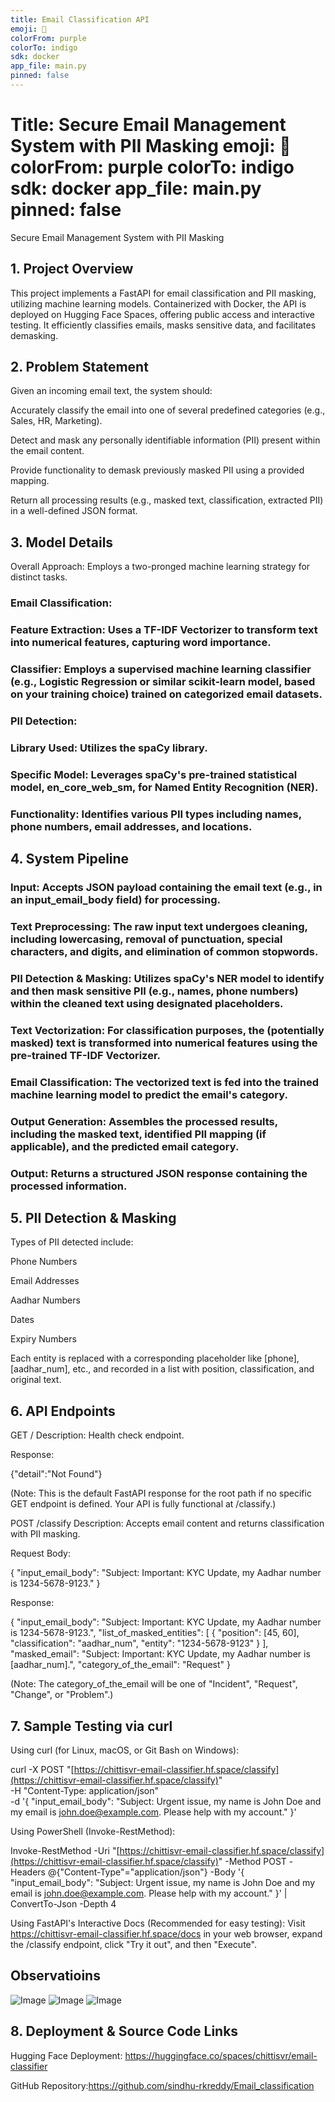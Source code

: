 ```yaml
---
title: Email Classification API
emoji: 📧
colorFrom: purple
colorTo: indigo
sdk: docker
app_file: main.py
pinned: false
---
```


# Title: Secure Email Management System with PII Masking emoji: 📧 colorFrom: purple colorTo: indigo sdk: docker app_file: main.py pinned: false
Secure Email Management System with PII Masking
## 1. Project Overview
This project implements a FastAPI for email classification and PII masking, utilizing machine learning models. Containerized with Docker, the API is deployed on Hugging Face Spaces, offering public access and interactive testing. It efficiently classifies emails, masks sensitive data, and facilitates demasking.

## 2. Problem Statement
Given an incoming email text, the system should:

Accurately classify the email into one of several predefined categories (e.g., Sales, HR, Marketing).

Detect and mask any personally identifiable information (PII) present within the email content.

Provide functionality to demask previously masked PII using a provided mapping.

Return all processing results (e.g., masked text, classification, extracted PII) in a well-defined JSON format.

## 3. Model Details
Overall Approach: Employs a two-pronged machine learning strategy for distinct tasks.

### Email Classification:

### Feature Extraction: Uses a TF-IDF Vectorizer to transform text into numerical features, capturing word importance.

### Classifier: Employs a supervised machine learning classifier (e.g., Logistic Regression or similar scikit-learn model, based on your training choice) trained on categorized email datasets.

### PII Detection:

### Library Used: Utilizes the spaCy library.

### Specific Model: Leverages spaCy's pre-trained statistical model, en_core_web_sm, for Named Entity Recognition (NER).

### Functionality: Identifies various PII types including names, phone numbers, email addresses, and locations.

## 4. System Pipeline
### Input: Accepts JSON payload containing the email text (e.g., in an input_email_body field) for processing.

### Text Preprocessing: The raw input text undergoes cleaning, including lowercasing, removal of punctuation, special characters, and digits, and elimination of common stopwords.

### PII Detection & Masking: Utilizes spaCy's NER model to identify and then mask sensitive PII (e.g., names, phone numbers) within the cleaned text using designated placeholders.

### Text Vectorization: For classification purposes, the (potentially masked) text is transformed into numerical features using the pre-trained TF-IDF Vectorizer.

### Email Classification: The vectorized text is fed into the trained machine learning model to predict the email's category.

### Output Generation: Assembles the processed results, including the masked text, identified PII mapping (if applicable), and the predicted email category.

### Output: Returns a structured JSON response containing the processed information.

## 5. PII Detection & Masking
Types of PII detected include:

Phone Numbers

Email Addresses

Aadhar Numbers

Dates

Expiry Numbers

Each entity is replaced with a corresponding placeholder like [phone], [aadhar_num], etc., and recorded in a list with position, classification, and original text.

## 6. API Endpoints
GET /
Description: Health check endpoint.

Response:

{"detail":"Not Found"}

(Note: This is the default FastAPI response for the root path if no specific GET endpoint is defined. Your API is fully functional at /classify.)

POST /classify
Description: Accepts email content and returns classification with PII masking.

Request Body:

{
  "input_email_body": "Subject: Important: KYC Update, my Aadhar number is 1234-5678-9123."
}

Response:

{
  "input_email_body": "Subject: Important: KYC Update, my Aadhar number is 1234-5678-9123.",
  "list_of_masked_entities": [
    {
      "position": [45, 60],
      "classification": "aadhar_num",
      "entity": "1234-5678-9123"
    }
  ],
  "masked_email": "Subject: Important: KYC Update, my Aadhar number is [aadhar_num].",
  "category_of_the_email": "Request"
}

(Note: The category_of_the_email will be one of "Incident", "Request", "Change", or "Problem".)

## 7. Sample Testing via curl
Using curl (for Linux, macOS, or Git Bash on Windows):

curl -X POST "[https://chittisvr-email-classifier.hf.space/classify](https://chittisvr-email-classifier.hf.space/classify)" \
     -H "Content-Type: application/json" \
     -d '{
           "input_email_body": "Subject: Urgent issue, my name is John Doe and my email is john.doe@example.com. Please help with my account."
         }'

Using PowerShell (Invoke-RestMethod):

Invoke-RestMethod -Uri "[https://chittisvr-email-classifier.hf.space/classify](https://chittisvr-email-classifier.hf.space/classify)" -Method POST -Headers @{"Content-Type"="application/json"} -Body '{ "input_email_body": "Subject: Urgent issue, my name is John Doe and my email is john.doe@example.com. Please help with my account." }' | ConvertTo-Json -Depth 4

Using FastAPI's Interactive Docs (Recommended for easy testing):
Visit https://chittisvr-email-classifier.hf.space/docs in your web browser, expand the /classify endpoint, click "Try it out", and then "Execute".

## Observatioins
![Image](https://github.com/user-attachments/assets/fce1df6a-f9e6-45d7-99e3-5f2f61b3b14d)
![Image](https://github.com/user-attachments/assets/651a3ca1-2724-4075-9f3d-26ab71277406)
![Image](https://github.com/user-attachments/assets/67ecd8cc-f8df-4c0e-a809-81ab4836067e)

## 8. Deployment & Source Code Links
Hugging Face Deployment: https://huggingface.co/spaces/chittisvr/email-classifier

GitHub Repository:https://github.com/sindhu-rkreddy/Email_classification
